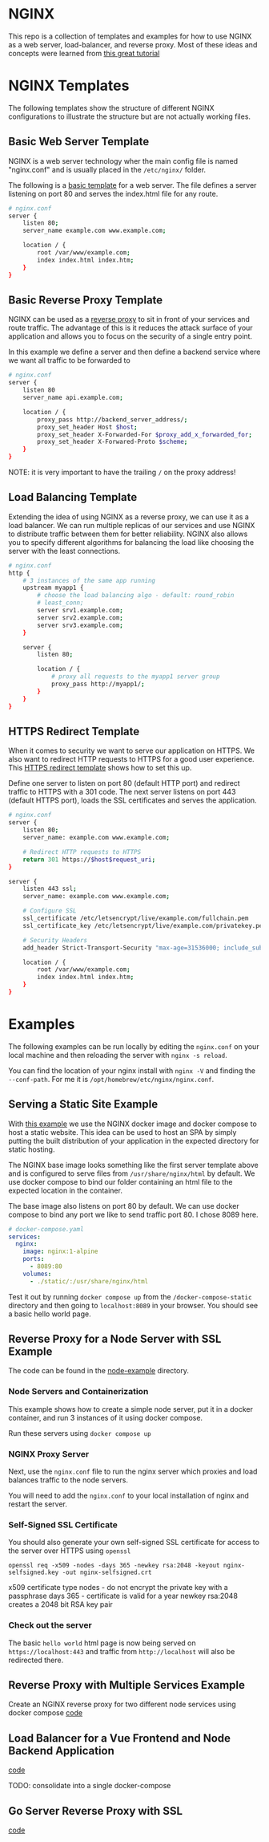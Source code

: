 # NGINX

This repo is a collection of templates and examples for how to use NGINX as a web server, load-balancer, and reverse proxy. Most of these ideas and concepts were learned from [this great tutorial](https://www.youtube.com/watch?v=q8OleYuqntY&ab_channel=TechWorldwithNana)

# NGINX Templates

The following templates show the structure of different NGINX configurations to illustrate the structure but are not actually working files.

## Basic Web Server Template

NGINX is a web server technology wher the main config file is named "nginx.conf" and is usually placed in the `/etc/nginx/` folder.

The following is a [basic template](./server/nginx.conf) for a web server. The file defines a server listening on port 80 and serves the index.html file for any route.

```sh
# nginx.conf
server {
	listen 80;
	server_name example.com www.example.com;

	location / {
		root /var/www/example.com;
		index index.html index.htm;
	}
}
```

## Basic Reverse Proxy Template

NGINX can be used as a [reverse proxy](reverse-proxy/nginx.conf) to sit in front of your services and route traffic. The advantage of this is it reduces the attack surface of your application and allows you to focus on the security of a single entry point.

In this example we define a server and then define a backend service where we want all traffic to be forwarded to

```sh
# nginx.conf
server {
	listen 80
	server_name api.example.com;

	location / {
		proxy_pass http://backend_server_address/;
		proxy_set_header Host $host;
		proxy_set_header X-Forwarded-For $proxy_add_x_forwarded_for;
		proxy_set_header X-Forwared-Proto $scheme;
	}
}
```

NOTE: it is very important to have the trailing `/` on the proxy address!

## Load Balancing Template

Extending the idea of using NGINX as a reverse proxy, we can use it as a load balancer. We can run multiple replicas of our services and use NGINX to distribute traffic between them for better reliability. NGINX also allows you to specify different algorithms for balancing the load like choosing the server with the least connections.

```sh
# nginx.conf
http {
    # 3 instances of the same app running
    upstream myapp1 {
        # choose the load balancing algo - default: round_robin
        # least_conn;
        server srv1.example.com;
        server srv2.example.com;
        server srv3.example.com;
    }

    server {
        listen 80;

        location / {
            # proxy all requests to the myapp1 server group
            proxy_pass http://myapp1/;
        }
    }
}
```

## HTTPS Redirect Template

When it comes to security we want to serve our application on HTTPS. We also want to redirect HTTP requests to HTTPS for a good user experience. This [HTTPS redirect template](http-to-https/nginx.conf) shows how to set this up.

Define one server to listen on port 80 (default HTTP port) and redirect traffic to HTTPS with a 301 code. The next server listens on port 443 (default HTTPS port), loads the SSL certificates and serves the application.

```sh
# nginx.conf
server {
    listen 80;
    server_name: example.com www.example.com;

    # Redirect HTTP requests to HTTPS
    return 301 https://$host$request_uri;
}

server {
    listen 443 ssl;
    server_name: example.com www.example.com;

    # Configure SSL
    ssl_certificate /etc/letsencrypt/live/example.com/fullchain.pem
    ssl_certificate_key /etc/letsencrypt/live/example.com/privatekey.pem

    # Security Headers
    add_header Strict-Transport-Security "max-age=31536000; include_subdomains always;"

	location / {
		root /var/www/example.com;
		index index.html index.htm;
	}
}
```

# Examples

The following examples can be run locally by editing the `nginx.conf` on your local machine and then reloading the server with `nginx -s reload`.

You can find the location of your nginx install with `nginx -V` and finding the `--conf-path`. For me it is `/opt/homebrew/etc/nginx/nginx.conf`.

## Serving a Static Site Example

With [this example](./docker-compose-static/) we use the NGINX docker image and docker compose to host a static website. This idea can be used to host an SPA by simply putting the built distribution of your application in the expected directory for static hosting.

The NGINX base image looks something like the first server template above and is configured to serve files from `/usr/share/nginx/html` by default. We use docker compose to bind our folder containing an html file to the expected location in the container.

The base image also listens on port 80 by default. We can use docker compose to bind any port we like to send traffic port 80. I chose 8089 here.

```yml
# docker-compose.yaml
services:
  nginx:
    image: nginx:1-alpine
    ports:
      - 8089:80
    volumes:
      - ./static/:/usr/share/nginx/html
```

Test it out by running `docker compose up` from the `/docker-compose-static` directory and then going to `localhost:8089` in your browser. You should see a basic hello world page.

## Reverse Proxy for a Node Server with SSL Example

The code can be found in the [node-example](./node-example/) directory.

### Node Servers and Containerization

This example shows how to create a simple node server, put it in a docker container, and run 3 instances of it using docker compose.

Run these servers using `docker compose up`

### NGINX Proxy Server

Next, use the `nginx.conf` file to run the nginx server which proxies and load balances traffic to the node servers.

You will need to add the `nginx.conf` to your local installation of nginx and restart the server.

### Self-Signed SSL Certificate

You should also generate your own self-signed SSL certificate for access to the server over HTTPS using `openssl`

`openssl req -x509 -nodes -days 365 -newkey rsa:2048 -keyout nginx-selfsigned.key -out nginx-selfsigned.crt`

x509 certificate type
nodes - do not encrypt the private key with a passphrase
days 365 - certificate is valid for a year
newkey rsa:2048 creates a 2048 bit RSA key pair

### Check out the server

The basic `hello world` html page is now being served on `https://localhost:443` and traffic from `http://localhost` will also be redirected there.

## Reverse Proxy with Multiple Services Example

Create an NGINX reverse proxy for two different node services using docker compose
[code](./docker-compose-multi-container/)

## Load Balancer for a Vue Frontend and Node Backend Application

[code](./vue-node-example/)

TODO: consolidate into a single docker-compose

## Go Server Reverse Proxy with SSL

[code](./go-example/)

